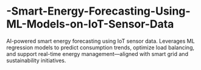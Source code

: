 # -Smart-Energy-Forecasting-Using-ML-Models-on-IoT-Sensor-Data
AI-powered smart energy forecasting using IoT sensor data. Leverages ML regression models to predict consumption trends, optimize load balancing, and support real-time energy management—aligned with smart grid and sustainability initiatives.
